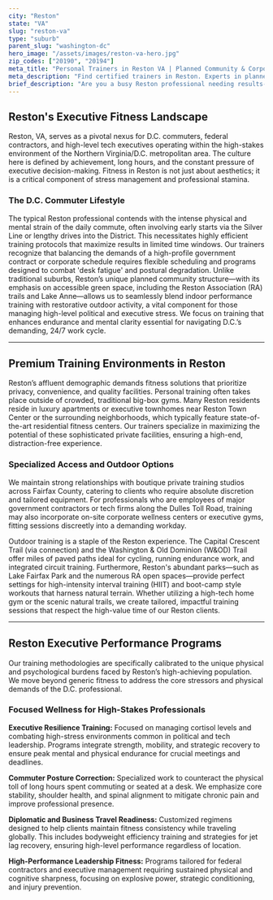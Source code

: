 ```yaml
---
city: "Reston"
state: "VA"
slug: "reston-va"
type: "suburb"
parent_slug: "washington-dc"
hero_image: "/assets/images/reston-va-hero.jpg"
zip_codes: ["20190", "20194"]
meta_title: "Personal Trainers in Reston VA | Planned Community & Corporate Fitness"
meta_description: "Find certified trainers in Reston. Experts in planned community amenities, corporate offices, and outdoor park systems."
brief_description: "Are you a busy Reston professional needing results-driven fitness? Match with certified personal trainers specializing in executive wellness, time-crunched schedules, and high-performance strength. Our Reston, VA coaches understand the demands of the D.C. lifestyle, offering bespoke programs near Reston Town Center, your private home gym, or via virtual sessions. Start your personalized fitness journey and achieve elite health without sacrificing your critical schedule. We provide discrete, results-oriented training solutions across the Dulles Tech Corridor."
---
```

## Reston's Executive Fitness Landscape

Reston, VA, serves as a pivotal nexus for D.C. commuters, federal contractors, and high-level tech executives operating within the high-stakes environment of the Northern Virginia/D.C. metropolitan area. The culture here is defined by achievement, long hours, and the constant pressure of executive decision-making. Fitness in Reston is not just about aesthetics; it is a critical component of stress management and professional stamina.

### The D.C. Commuter Lifestyle

The typical Reston professional contends with the intense physical and mental strain of the daily commute, often involving early starts via the Silver Line or lengthy drives into the District. This necessitates highly efficient training protocols that maximize results in limited time windows. Our trainers recognize that balancing the demands of a high-profile government contract or corporate schedule requires flexible scheduling and programs designed to combat 'desk fatigue' and postural degradation. Unlike traditional suburbs, Reston’s unique planned community structure—with its emphasis on accessible green space, including the Reston Association (RA) trails and Lake Anne—allows us to seamlessly blend indoor performance training with restorative outdoor activity, a vital component for those managing high-level political and executive stress. We focus on training that enhances endurance and mental clarity essential for navigating D.C.’s demanding, 24/7 work cycle.

---

## Premium Training Environments in Reston

Reston’s affluent demographic demands fitness solutions that prioritize privacy, convenience, and quality facilities. Personal training often takes place outside of crowded, traditional big-box gyms. Many Reston residents reside in luxury apartments or executive townhomes near Reston Town Center or the surrounding neighborhoods, which typically feature state-of-the-art residential fitness centers. Our trainers specialize in maximizing the potential of these sophisticated private facilities, ensuring a high-end, distraction-free experience.

### Specialized Access and Outdoor Options

We maintain strong relationships with boutique private training studios across Fairfax County, catering to clients who require absolute discretion and tailored equipment. For professionals who are employees of major government contractors or tech firms along the Dulles Toll Road, training may also incorporate on-site corporate wellness centers or executive gyms, fitting sessions discreetly into a demanding workday. 

Outdoor training is a staple of the Reston experience. The Capital Crescent Trail (via connection) and the Washington & Old Dominion (W&OD) Trail offer miles of paved paths ideal for cycling, running endurance work, and integrated circuit training. Furthermore, Reston's abundant parks—such as Lake Fairfax Park and the numerous RA open spaces—provide perfect settings for high-intensity interval training (HIIT) and boot-camp style workouts that harness natural terrain. Whether utilizing a high-tech home gym or the scenic natural trails, we create tailored, impactful training sessions that respect the high-value time of our Reston clients.

---

## Reston Executive Performance Programs

Our training methodologies are specifically calibrated to the unique physical and psychological burdens faced by Reston’s high-achieving population. We move beyond generic fitness to address the core stressors and physical demands of the D.C. professional.

### Focused Wellness for High-Stakes Professionals

**Executive Resilience Training:** Focused on managing cortisol levels and combating high-stress environments common in political and tech leadership. Programs integrate strength, mobility, and strategic recovery to ensure peak mental and physical endurance for crucial meetings and deadlines.

**Commuter Posture Correction:** Specialized work to counteract the physical toll of long hours spent commuting or seated at a desk. We emphasize core stability, shoulder health, and spinal alignment to mitigate chronic pain and improve professional presence.

**Diplomatic and Business Travel Readiness:** Customized regimens designed to help clients maintain fitness consistency while traveling globally. This includes bodyweight efficiency training and strategies for jet lag recovery, ensuring high-level performance regardless of location.

**High-Performance Leadership Fitness:** Programs tailored for federal contractors and executive management requiring sustained physical and cognitive sharpness, focusing on explosive power, strategic conditioning, and injury prevention.